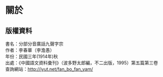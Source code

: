 關於
====

版權資料
--------
書名：分部分音廣話九聲字宗 <br>
作者：李春華（李澹愚） <br>
年份：民國三年(1914年)秋 <br>
出處：《中國語文資料彙刊》（波多野太郎編，不二出版，1995）第五篇第三卷 <br>
查詢網站：http://jyut.net/fan_bo_fan_yam/